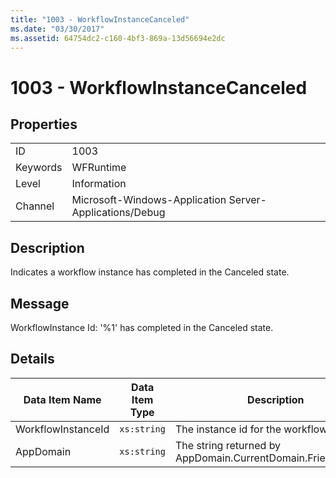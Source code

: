 ```yaml
---
title: "1003 - WorkflowInstanceCanceled"
ms.date: "03/30/2017"
ms.assetid: 64754dc2-c160-4bf3-869a-13d56694e2dc
---
```

# 1003 - WorkflowInstanceCanceled
## Properties  
  
|||  
|-|-|  
|ID|1003|  
|Keywords|WFRuntime|  
|Level|Information|  
|Channel|Microsoft-Windows-Application Server-Applications/Debug|  
  
## Description  
 Indicates a workflow instance has completed in the Canceled state.  
  
## Message  
 WorkflowInstance Id: '%1' has completed in the Canceled state.  
  
## Details  
  
|Data Item Name|Data Item Type|Description|  
|--------------------|--------------------|-----------------|  
|WorkflowInstanceId|`xs:string`|The instance id for the workflow|  
|AppDomain|`xs:string`|The string returned by AppDomain.CurrentDomain.FriendlyName.|
